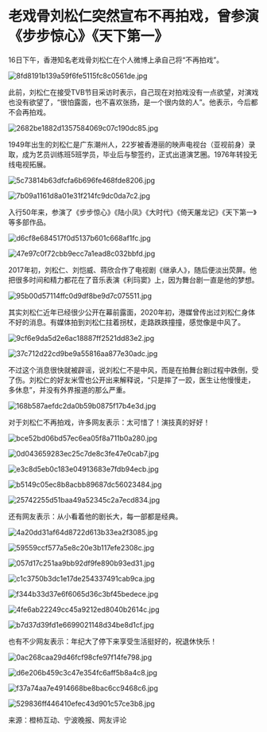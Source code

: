 # 老戏骨刘松仁突然宣布不再拍戏，曾参演《步步惊心》《天下第一》

16日下午，香港知名老戏骨刘松仁在个人微博上承自己将“不再拍戏”。

![8fd8191b139a59f6fe5115fc8c0561de.jpg](https://raw.githubusercontent.com/qqhsx/qqnews_image/main/2024/02/17/老戏骨刘松仁突然宣布不再拍戏，曾参演《步步惊心》《天下第一》/8fd8191b139a59f6fe5115fc8c0561de.jpg)

此前，刘松仁在接受TVB节目采访时表示，自己现在对拍戏没有一点欲望，对演戏也没有欲望了，“很怕露面，也不喜欢张扬，是一个很内敛的人”。他表示，今后都不会再拍戏。

![2682be1882d1357584069c07c190dc85.jpg](https://raw.githubusercontent.com/qqhsx/qqnews_image/main/2024/02/17/老戏骨刘松仁突然宣布不再拍戏，曾参演《步步惊心》《天下第一》/2682be1882d1357584069c07c190dc85.jpg)

1949年出生的刘松仁是广东潮州人，22岁被香港丽的映声电视台（亚视前身）录取，成为艺员训练班5班学员，毕业后与黎签约，正式出道演艺圈。1976年转投无线电视拓展。

![5c73814b63dfcfa6b696fe468fde8206.jpg](https://raw.githubusercontent.com/qqhsx/qqnews_image/main/2024/02/17/老戏骨刘松仁突然宣布不再拍戏，曾参演《步步惊心》《天下第一》/5c73814b63dfcfa6b696fe468fde8206.jpg)

![7b09a1161d8a01e31f214fc9dc0da7c2.jpg](https://raw.githubusercontent.com/qqhsx/qqnews_image/main/2024/02/17/老戏骨刘松仁突然宣布不再拍戏，曾参演《步步惊心》《天下第一》/7b09a1161d8a01e31f214fc9dc0da7c2.jpg)

入行50年来，参演了《步步惊心》《陆小凤》《大时代》《倚天屠龙记》《天下第一》等多部作品。

![d6cf8e684517f0d5137b601c668af1fc.jpg](https://raw.githubusercontent.com/qqhsx/qqnews_image/main/2024/02/17/老戏骨刘松仁突然宣布不再拍戏，曾参演《步步惊心》《天下第一》/d6cf8e684517f0d5137b601c668af1fc.jpg)

![47e97c0f72cbb9ecc7a1ead8c032bbfd.jpg](https://raw.githubusercontent.com/qqhsx/qqnews_image/main/2024/02/17/老戏骨刘松仁突然宣布不再拍戏，曾参演《步步惊心》《天下第一》/47e97c0f72cbb9ecc7a1ead8c032bbfd.jpg)

2017年初，刘松仁、刘恺威、蒋欣合作了电视剧《继承人》，随后便淡出荧屏。他把很多时间和精力都花在了音乐表演《利玛窦》上，因为舞台剧一直是他的梦想。

![95b00d57114ffc0d9df8be9d7c075511.jpg](https://raw.githubusercontent.com/qqhsx/qqnews_image/main/2024/02/17/老戏骨刘松仁突然宣布不再拍戏，曾参演《步步惊心》《天下第一》/95b00d57114ffc0d9df8be9d7c075511.jpg)

其实刘松仁近年已经很少公开在幕前露面，2020年初，港媒曾传出过刘松仁身体不好的消息。有媒体拍到刘松仁拄着拐杖，走路跌跌撞撞，感觉像是中风了。

![9cf6e9da5d2e6ac18887ff2521dd83e2.jpg](https://raw.githubusercontent.com/qqhsx/qqnews_image/main/2024/02/17/老戏骨刘松仁突然宣布不再拍戏，曾参演《步步惊心》《天下第一》/9cf6e9da5d2e6ac18887ff2521dd83e2.jpg)

![37c712d22cd9be9a55816aa877e30adc.jpg](https://raw.githubusercontent.com/qqhsx/qqnews_image/main/2024/02/17/老戏骨刘松仁突然宣布不再拍戏，曾参演《步步惊心》《天下第一》/37c712d22cd9be9a55816aa877e30adc.jpg)

不过这个消息很快就被辟谣，说刘松仁不是中风，而是在拍舞台剧过程中跌倒，受了伤。刘松仁的好友米雪也公开出来解释说，“只是摔了一跤，医生让他慢慢走，多休息”，并没有外界报道的那么严重。

![168b587aefdc2da0b59b0875f17b4e3d.jpg](https://raw.githubusercontent.com/qqhsx/qqnews_image/main/2024/02/17/老戏骨刘松仁突然宣布不再拍戏，曾参演《步步惊心》《天下第一》/168b587aefdc2da0b59b0875f17b4e3d.jpg)

对于刘松仁不再拍戏，许多网友表示：太可惜了！演技真的好好！

![bce52bd06bd57ec6ea05f8a711b0a280.jpg](https://raw.githubusercontent.com/qqhsx/qqnews_image/main/2024/02/17/老戏骨刘松仁突然宣布不再拍戏，曾参演《步步惊心》《天下第一》/bce52bd06bd57ec6ea05f8a711b0a280.jpg)

![0d043659283ec25c7de8c3fe47e0cab7.jpg](https://raw.githubusercontent.com/qqhsx/qqnews_image/main/2024/02/17/老戏骨刘松仁突然宣布不再拍戏，曾参演《步步惊心》《天下第一》/0d043659283ec25c7de8c3fe47e0cab7.jpg)

![e3c8d5eb0c183e04913683e7fdb94ecb.jpg](https://raw.githubusercontent.com/qqhsx/qqnews_image/main/2024/02/17/老戏骨刘松仁突然宣布不再拍戏，曾参演《步步惊心》《天下第一》/e3c8d5eb0c183e04913683e7fdb94ecb.jpg)

![b5149c05ec8b8acbb89687dc56023484.jpg](https://raw.githubusercontent.com/qqhsx/qqnews_image/main/2024/02/17/老戏骨刘松仁突然宣布不再拍戏，曾参演《步步惊心》《天下第一》/b5149c05ec8b8acbb89687dc56023484.jpg)

![25742255d51baa49a52345c2a7ecd834.jpg](https://raw.githubusercontent.com/qqhsx/qqnews_image/main/2024/02/17/老戏骨刘松仁突然宣布不再拍戏，曾参演《步步惊心》《天下第一》/25742255d51baa49a52345c2a7ecd834.jpg)

还有网友表示：从小看着他的剧长大，每一部都是经典。

![4a20dd31af64d8722d613b33ea2f3085.jpg](https://raw.githubusercontent.com/qqhsx/qqnews_image/main/2024/02/17/老戏骨刘松仁突然宣布不再拍戏，曾参演《步步惊心》《天下第一》/4a20dd31af64d8722d613b33ea2f3085.jpg)

![59559ccf577a5e8c20e3b117efe2308c.jpg](https://raw.githubusercontent.com/qqhsx/qqnews_image/main/2024/02/17/老戏骨刘松仁突然宣布不再拍戏，曾参演《步步惊心》《天下第一》/59559ccf577a5e8c20e3b117efe2308c.jpg)

![057d17c251aa9bb92df9fe890b93ed31.jpg](https://raw.githubusercontent.com/qqhsx/qqnews_image/main/2024/02/17/老戏骨刘松仁突然宣布不再拍戏，曾参演《步步惊心》《天下第一》/057d17c251aa9bb92df9fe890b93ed31.jpg)

![c1c3750b3dc1e17de254337491cab9ca.jpg](https://raw.githubusercontent.com/qqhsx/qqnews_image/main/2024/02/17/老戏骨刘松仁突然宣布不再拍戏，曾参演《步步惊心》《天下第一》/c1c3750b3dc1e17de254337491cab9ca.jpg)

![f344b33d37e6f6065d36c3bf45bedece.jpg](https://raw.githubusercontent.com/qqhsx/qqnews_image/main/2024/02/17/老戏骨刘松仁突然宣布不再拍戏，曾参演《步步惊心》《天下第一》/f344b33d37e6f6065d36c3bf45bedece.jpg)

![4fe6ab22249cc45a9212ed8040b2614c.jpg](https://raw.githubusercontent.com/qqhsx/qqnews_image/main/2024/02/17/老戏骨刘松仁突然宣布不再拍戏，曾参演《步步惊心》《天下第一》/4fe6ab22249cc45a9212ed8040b2614c.jpg)

![b7d37d39fd1e6699021148d34be8d1cf.jpg](https://raw.githubusercontent.com/qqhsx/qqnews_image/main/2024/02/17/老戏骨刘松仁突然宣布不再拍戏，曾参演《步步惊心》《天下第一》/b7d37d39fd1e6699021148d34be8d1cf.jpg)

也有不少网友表示：年纪大了停下来享受生活挺好的，祝退休快乐！

![0ac268caa29d46fcf98cfe97f14fe798.jpg](https://raw.githubusercontent.com/qqhsx/qqnews_image/main/2024/02/17/老戏骨刘松仁突然宣布不再拍戏，曾参演《步步惊心》《天下第一》/0ac268caa29d46fcf98cfe97f14fe798.jpg)

![d6e206b459c3c47e354fc6aff5b8a4c8.jpg](https://raw.githubusercontent.com/qqhsx/qqnews_image/main/2024/02/17/老戏骨刘松仁突然宣布不再拍戏，曾参演《步步惊心》《天下第一》/d6e206b459c3c47e354fc6aff5b8a4c8.jpg)

![f37a74aa7e4914668be8bac6cc9468c6.jpg](https://raw.githubusercontent.com/qqhsx/qqnews_image/main/2024/02/17/老戏骨刘松仁突然宣布不再拍戏，曾参演《步步惊心》《天下第一》/f37a74aa7e4914668be8bac6cc9468c6.jpg)

![529836ff446410efec43d901c57ce3b8.jpg](https://raw.githubusercontent.com/qqhsx/qqnews_image/main/2024/02/17/老戏骨刘松仁突然宣布不再拍戏，曾参演《步步惊心》《天下第一》/529836ff446410efec43d901c57ce3b8.jpg)

来源：橙柿互动、宁波晚报、网友评论

